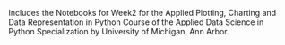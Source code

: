 Includes the Notebooks for Week2 for the Applied Plotting, Charting and Data Representation in Python Course of the Applied Data Science in Python Specialization by University of Michigan, Ann Arbor.
